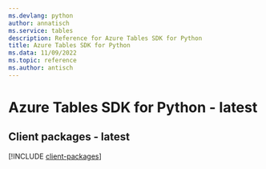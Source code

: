 ```yaml
---
ms.devlang: python
author: annatisch
ms.service: tables
description: Reference for Azure Tables SDK for Python
title: Azure Tables SDK for Python
ms.data: 11/09/2022
ms.topic: reference
ms.author: antisch
---
```

# Azure Tables SDK for Python - latest

## Client packages - latest
[!INCLUDE [client-packages](tables-client-index.md)]